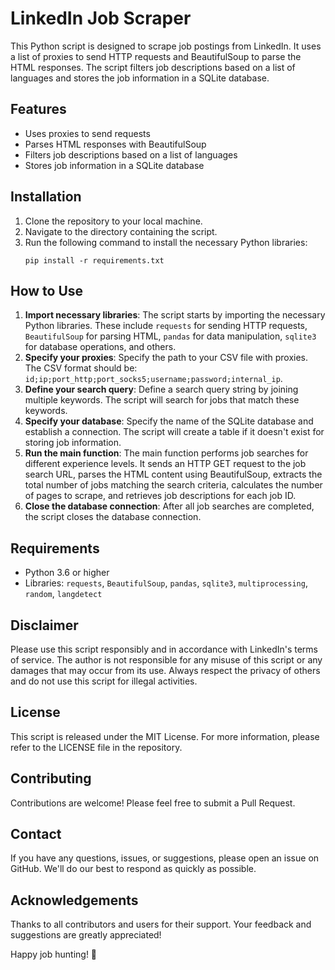 # LinkedIn Job Scraper

This Python script is designed to scrape job postings from LinkedIn. It uses a list of proxies to send HTTP requests and BeautifulSoup to parse the HTML responses. The script filters job descriptions based on a list of languages and stores the job information in a SQLite database.

## Features
- Uses proxies to send requests
- Parses HTML responses with BeautifulSoup
- Filters job descriptions based on a list of languages
- Stores job information in a SQLite database

## Installation
1. Clone the repository to your local machine.
2. Navigate to the directory containing the script.
3. Run the following command to install the necessary Python libraries:
    ```
    pip install -r requirements.txt
    ```

## How to Use
1. **Import necessary libraries**: The script starts by importing the necessary Python libraries. These include `requests` for sending HTTP requests, `BeautifulSoup` for parsing HTML, `pandas` for data manipulation, `sqlite3` for database operations, and others.
2. **Specify your proxies**: Specify the path to your CSV file with proxies. The CSV format should be: `id;ip;port_http;port_socks5;username;password;internal_ip`.
3. **Define your search query**: Define a search query string by joining multiple keywords. The script will search for jobs that match these keywords.
4. **Specify your database**: Specify the name of the SQLite database and establish a connection. The script will create a table if it doesn't exist for storing job information.
5. **Run the main function**: The main function performs job searches for different experience levels. It sends an HTTP GET request to the job search URL, parses the HTML content using BeautifulSoup, extracts the total number of jobs matching the search criteria, calculates the number of pages to scrape, and retrieves job descriptions for each job ID.
6. **Close the database connection**: After all job searches are completed, the script closes the database connection.

## Requirements
- Python 3.6 or higher
- Libraries: `requests`, `BeautifulSoup`, `pandas`, `sqlite3`, `multiprocessing`, `random`, `langdetect`

## Disclaimer
Please use this script responsibly and in accordance with LinkedIn's terms of service. The author is not responsible for any misuse of this script or any damages that may occur from its use. Always respect the privacy of others and do not use this script for illegal activities. 

## License
This script is released under the MIT License. For more information, please refer to the LICENSE file in the repository. 

## Contributing
Contributions are welcome! Please feel free to submit a Pull Request. 

## Contact
If you have any questions, issues, or suggestions, please open an issue on GitHub. We'll do our best to respond as quickly as possible. 

## Acknowledgements
Thanks to all contributors and users for their support. Your feedback and suggestions are greatly appreciated! 

Happy job hunting! 🎉
